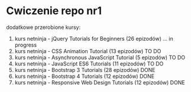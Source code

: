 # Cwiczenie repo nr1

dodatkowe przerobione kursy:

1. kurs netninja - jQuery Tutorials for Beginners (26 epizodów) ... in progress 
2. kurs netninja - CSS Animation Tutorial (13 epizodów) TO DO
3. kurs netninja - Asynchronous JavaScript Tutorial (5 epizodów) TO DO 
4. kurs netninja - JavaScript ES6 Tutorials (11 epizodów) TO DO
5. kurs netninja - Bootstrap 3 Tutorials (28 epizodów) DONE
6. kurs netninja - Bootstrap 4 Tutorials (12 epizodów) DONE
7. kurs netninja - Responsive Web Design Tutorials (12 epizodów) DONE
